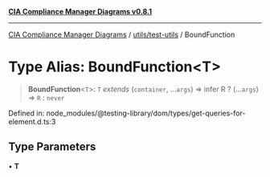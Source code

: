 [**CIA Compliance Manager Diagrams v0.8.1**](../../../README.md)

***

[CIA Compliance Manager Diagrams](../../../modules.md) / [utils/test-utils](../README.md) / BoundFunction

# Type Alias: BoundFunction\<T\>

> **BoundFunction**\<`T`\>: `T` *extends* (`container`, ...`args`) => infer R ? (...`args`) => `R` : `never`

Defined in: node\_modules/@testing-library/dom/types/get-queries-for-element.d.ts:3

## Type Parameters

• **T**
